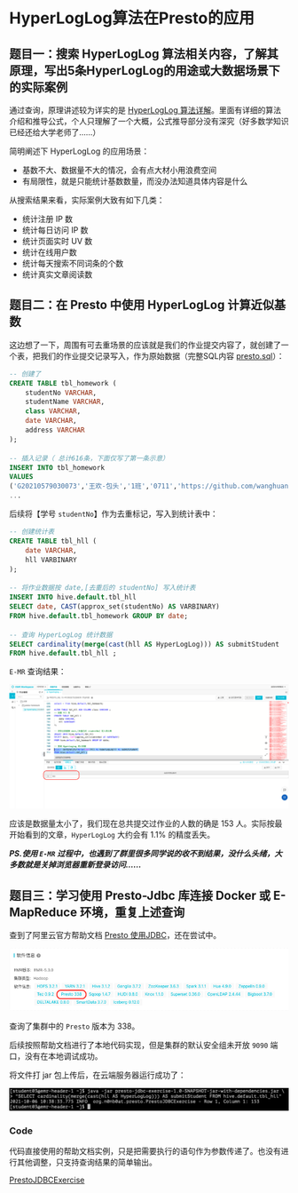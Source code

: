 # HyperLogLog算法在Presto的应用

## 题目一：搜索 HyperLogLog 算法相关内容，了解其原理，写出5条HyperLogLog的用途或大数据场景下的实际案例

通过查询，原理讲述较为详实的是 [HyperLogLog 算法详解](https://zhuanlan.zhihu.com/p/77289303)。里面有详细的算法介绍和推导公式，个人只理解了一个大概，公式推导部分没有深究（好多数学知识已经还给大学老师了……）

简明阐述下 HyperLogLog 的应用场景：

- 基数不大、数据量不大的情况，会有点大材小用浪费空间
- 有局限性，就是只能统计基数数量，而没办法知道具体内容是什么

从搜索结果来看，实际案例大致有如下几类：

- 统计注册 IP 数
- 统计每日访问 IP 数
- 统计页面实时 UV 数
- 统计在线用户数
- 统计每天搜索不同词条的个数
- 统计真实文章阅读数

## 题目二：在 Presto 中使用 HyperLogLog 计算近似基数

这边想了一下，周围有可去重场景的应该就是我们的作业提交内容了，就创建了一个表，把我们的作业提交记录写入，作为原始数据（完整SQL内容 [presto.sql](../../bigdata-exercise/src/main/resources/presto.sql)）：

``` SQL 
-- 创建了
CREATE TABLE tbl_homework (
    studentNo VARCHAR,
    studentName VARCHAR,
    class VARCHAR,
    date VARCHAR,
    address VARCHAR
);

-- 插入记录（ 总计616条，下面仅写了第一条示意）
INSERT INTO tbl_homework
VALUES
('G20210579030073','王欢-包头','1班','0711','https://github.com/wanghuan2054/geektime/tree/master'),
...
```

后续将【学号 `studentNo`】作为去重标记，写入到统计表中：

``` SQL
-- 创建统计表
CREATE TABLE tbl_hll (
    date VARCHAR,
    hll VARBINARY
);

-- 将作业数据按 date,[去重后的 studentNo] 写入统计表
INSERT INTO hive.default.tbl_hll
SELECT date, CAST(approx_set(studentNo) AS VARBINARY)
FROM hive.default.tbl_homework GROUP BY date;

-- 查询 HyperLogLog 统计数据
SELECT cardinality(merge(cast(hll AS HyperLogLog))) AS submitStudent
FROM hive.default.tbl_hll ;
```

`E-MR` 查询结果：

![emr](emr.png)

应该是数据量太小了，我们现在总共提交过作业的人数的确是 153 人。实际按最开始看到的文章，`HyperLogLog` 大约会有 1.1% 的精度丢失。

***PS.使用 `E-MR` 过程中，也遇到了群里很多同学说的收不到结果，没什么头绪，大多数就是关掉浏览器重新登录访问……***

## 题目三：学习使用 Presto-Jdbc 库连接 Docker 或 E-MapReduce 环境，重复上述查询

查到了阿里云官方帮助文档 [Presto 使用JDBC](https://help.aliyun.com/document_detail/108859.html)，还在尝试中。

![emr-presto-version](emr-presto-version.png)

查询了集群中的 `Presto` 版本为 338。

后续按照帮助文档进行了本地代码实现，但是集群的默认安全组未开放 `9090` 端口，没有在本地调试成功。

将文件打 jar 包上传后，在云端服务器运行成功了：

![](jdbc.png)

### Code

代码直接使用的帮助文档实例，只是把需要执行的语句作为参数传递了。也没有进行其他调整，只支持查询结果的简单输出。

[PrestoJDBCExercise](../../presto-jdbc-exercise/src/main/java/org/n0nb0at/presto/PrestoJDBCExercise.java)
